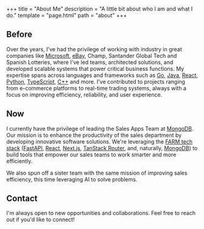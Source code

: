 +++
title = "About Me"
description = "A little bit about who I am and what I do."
template = "page.html"
path = "about"
+++


## Before

Over the years, I've had the privilege of working with industry in great companies like [Microsoft](https://www.microsoft.com/), [eBay](https://www.ebay.com/), Champ, Santander Global Tech and Spanish Lotteries, where I've led teams, architected solutions, and developed scalable systems that power critical business functions. My expertise spans across languages and frameworks such as [Go](https://golang.org/), [Java](https://www.java.com/), [React](https://reactjs.org/), [Python](https://www.python.org/), [TypeScript](https://www.typescriptlang.org/), [C++](https://isocpp.org/) and more. I've contributed to projects ranging from e-commerce platforms to real-time trading systems, always with a focus on improving efficiency, reliability, and user experience.

## Now

I currently have the privilege of leading the Sales Apps Team at [MongoDB](https://www.mongodb.com/). Our mission is to enhance the productivity of the sales department by developing innovative software solutions. We're leveraging the [FARM tech stack](https://www.mongodb.com/resources/basics/farm-stack) ([FastAPI](https://fastapi.tiangolo.com/), [React](https://reactjs.org/), [Next.js](https://nextjs.org/), [TanStack Router](https://tanstack.com/router), and, naturally, [MongoDB](https://www.mongodb.com/)) to build tools that empower our sales teams to work smarter and more efficiently.

We also spun off a sister team with the same mission of improving sales efficiency, this time leveraging AI to solve problems.

## Contact

I'm always open to new opportunities and collaborations. Feel free to reach out if you'd like to connect!
